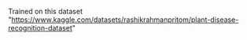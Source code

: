 Trained on this dataset "https://www.kaggle.com/datasets/rashikrahmanpritom/plant-disease-recognition-dataset"
